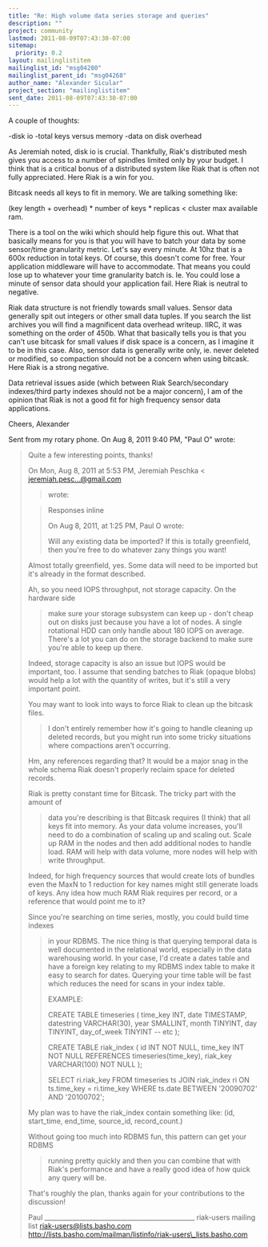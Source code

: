 ```yaml
---
title: "Re: High volume data series storage and queries"
description: ""
project: community
lastmod: 2011-08-09T07:43:30-07:00
sitemap:
  priority: 0.2
layout: mailinglistitem
mailinglist_id: "msg04280"
mailinglist_parent_id: "msg04268"
author_name: "Alexander Sicular"
project_section: "mailinglistitem"
sent_date: 2011-08-09T07:43:30-07:00
---
```



A couple of thoughts:

-disk io
-total keys versus memory
-data on disk overhead

As Jeremiah noted, disk io is crucial. Thankfully, Riak's distributed mesh
gives you access to a number of spindles limited only by your budget. I
think that is a critical bonus of a distributed system like Riak that is
often not fully appreciated. Here Riak is a win for you.

Bitcask needs all keys to fit in memory. We are talking something like:

(key length + overhead) \* number of keys \* replicas < cluster max available
ram.

There is a tool on the wiki which should help figure this out. What that
basically means for you is that you will have to batch your data by some
sensor/time granularity metric. Let's say every minute. At 10hz that is a
600x reduction in total keys. Of course, this doesn't come for free. Your
application middleware will have to accommodate. That means you could lose
up to whatever your time granularity batch is. Ie. You could lose a minute
of sensor data should your application fail. Here Riak is neutral to
negative.

Riak data structure is not friendly towards small values. Sensor data
generally spit out integers or other small data tuples. If you search the
list archives you will find a magnificent data overhead writeup. IIRC, it
was something on the order of 450b. What that basically tells you is that
you can't use bitcask for small values if disk space is a concern, as I
imagine it to be in this case. Also, sensor data is generally write only,
ie. never deleted or modified, so compaction should not be a concern when
using bitcask. Here Riak is a strong negative.

Data retrieval issues aside (which between Riak Search/secondary
indexes/third party indexes should not be a major concern), I am of the
opinion that Riak is not a good fit for high frequency sensor data
applications.

Cheers,
Alexander

Sent from my rotary phone.
On Aug 8, 2011 9:40 PM, "Paul O"  wrote:
> Quite a few interesting points, thanks!
>
> On Mon, Aug 8, 2011 at 5:53 PM, Jeremiah Peschka <
jeremiah.pesc...@gmail.com
>> wrote:
>
>> Responses inline
>>
>> On Aug 8, 2011, at 1:25 PM, Paul O wrote:
>>
>> Will any existing data be imported? If this is totally greenfield, then
>> you're free to do whatever zany things you want!
>
>
> Almost totally greenfield, yes. Some data will need to be imported but
it's
> already in the format described.
>
> Ah, so you need IOPS throughput, not storage capacity. On the hardware
side
>> make sure your storage subsystem can keep up - don't cheap out on disks
just
>> because you have a lot of nodes. A single rotational HDD can only handle
>> about 180 IOPS on average. There's a lot you can do on the storage
backend
>> to make sure you're able to keep up there.
>>
>
> Indeed, storage capacity is also an issue but IOPS would be important,
too.
> I assume that sending batches to Riak (opaque blobs) would help a lot with
> the quantity of writes, but it's still a very important point.
>
> You may want to look into ways to force Riak to clean up the bitcask
files.
>> I don't entirely remember how it's going to handle cleaning up deleted
>> records, but you might run into some tricky situations where compactions
>> aren't occurring.
>>
>
> Hm, any references regarding that? It would be a major snag in the whole
> schema Riak doesn't properly reclaim space for deleted records.
>
> Riak is pretty constant time for Bitcask. The tricky part with the amount
of
>> data you're describing is that Bitcask requires (I think) that all keys
fit
>> into memory. As your data volume increases, you'll need to do a
combination
>> of scaling up and scaling out. Scale up RAM in the nodes and then add
>> additional nodes to handle load. RAM will help with data volume, more
nodes
>> will help with write throughput.
>>
>
> Indeed, for high frequency sources that would create lots of bundles even
> the MaxN to 1 reduction for key names might still generate loads of keys.
> Any idea how much RAM Riak requires per record, or a reference that would
> point me to it?
>
> Since you're searching on time series, mostly, you could build time
indexes
>> in your RDBMS. The nice thing is that querying temporal data is well
>> documented in the relational world, especially in the data warehousing
>> world. In your case, I'd create a dates table and have a foreign key
>> relating to my RDBMS index table to make it easy to search for dates.
>> Querying your time table will be fast which reduces the need for scans in
>> your index table.
>>
>> EXAMPLE:
>>
>> CREATE TABLE timeseries (
>> time\_key INT,
>> date TIMESTAMP,
>> datestring VARCHAR(30),
>> year SMALLINT,
>> month TINYINT,
>> day TINYINT,
>> day\_of\_week TINYINT
>> -- etc
>> );
>>
>> CREATE TABLE riak\_index (
>> id INT NOT NULL,
>> time\_key INT NOT NULL REFERENCES timeseries(time\_key),
>> riak\_key VARCHAR(100) NOT NULL
>> );
>>
>>
>> SELECT ri.riak\_key
>> FROM timeseries ts
>> JOIN riak\_index ri ON ts.time\_key = ri.time\_key
>> WHERE ts.date BETWEEN '20090702' AND '20100702';
>>
>
> My plan was to have the riak\_index contain something like: (id,
start\_time,
> end\_time, source\_id, record\_count.)
>
> Without going too much into RDBMS fun, this pattern can get your RDBMS
>> running pretty quickly and then you can combine that with Riak's
performance
>> and have a really good idea of how quick any query will be.
>
>
> That's roughly the plan, thanks again for your contributions to the
> discussion!
>
> Paul
\_\_\_\_\_\_\_\_\_\_\_\_\_\_\_\_\_\_\_\_\_\_\_\_\_\_\_\_\_\_\_\_\_\_\_\_\_\_\_\_\_\_\_\_\_\_\_
riak-users mailing list
riak-users@lists.basho.com
http://lists.basho.com/mailman/listinfo/riak-users\_lists.basho.com

